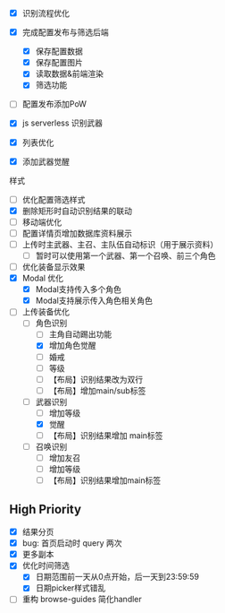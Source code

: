 - [x] 识别流程优化
- [x] 完成配置发布与筛选后端
  - [x] 保存配置数据
  - [x] 保存配置图片
  - [x] 读取数据&前端渲染
  - [x] 筛选功能
- [ ] 配置发布添加PoW
- [x] js serverless 识别武器
- [x] 列表优化

- [x] 添加武器觉醒

样式

- [ ] 优化配置筛选样式
- [x] 删除矩形时自动识别结果的联动
- [ ] 移动端优化
- [ ] 配置详情页增加数据库资料展示
- [ ] 上传时主武器、主召、主队伍自动标识（用于展示资料）
  - [ ] 暂时可以使用第一个武器、第一个召唤、前三个角色
- [ ] 优化装备显示效果
- [x] Modal 优化
  - [x] Modal支持传入多个角色
  - [x] Modal支持展示传入角色相关角色
- [ ] 上传装备优化
  - [ ] 角色识别
    - [ ] 主角自动踢出功能
    - [x] 增加角色觉醒
    - [ ] 婚戒
    - [ ] 等级
    - [ ] 【布局】识别结果改为双行
    - [ ] 【布局】增加main/sub标签
  - [ ] 武器识别
    - [ ] 增加等级
    - [x] 觉醒
    - [ ] 【布局】识别结果增加 main标签
  - [ ] 召唤识别
    - [ ] 增加友召
    - [ ] 增加等级
    - [ ] 【布局】识别结果增加main标签

## High Priority

- [x] 结果分页
- [x] bug: 首页启动时 query 两次
- [x] 更多副本
- [x] 优化时间筛选
  - [x] 日期范围前一天从0点开始，后一天到23:59:59
  - [x] 日期picker样式错乱
- [ ] 重构 browse-guides 简化handler
